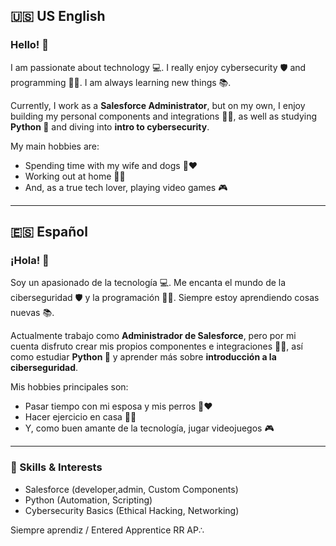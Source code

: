
## 🇺🇸 US English

### Hello! 👋  

I am passionate about technology 💻. I really enjoy cybersecurity 🛡️ and programming 👨‍💻. I am always learning new things 📚.  

Currently, I work as a **Salesforce Administrator**, but on my own, I enjoy building my personal components and integrations 🔧✨, as well as studying **Python 🐍** and diving into **intro to cybersecurity**.  

My main hobbies are:  
- Spending time with my wife and dogs 🐶❤️  
- Working out at home 🏋️‍♂️  
- And, as a true tech lover, playing video games 🎮

---

## 🇪🇸 Español

### ¡Hola! 👋  

Soy un apasionado de la tecnología 💻. Me encanta el mundo de la ciberseguridad 🛡️ y la programación 👨‍💻. Siempre estoy aprendiendo cosas nuevas 📚.  

Actualmente trabajo como **Administrador de Salesforce**, pero por mi cuenta disfruto crear mis propios componentes e integraciones 🔧✨, así como estudiar **Python 🐍** y aprender más sobre **introducción a la ciberseguridad**.  

Mis hobbies principales son:  
- Pasar tiempo con mi esposa y mis perros 🐶❤️  
- Hacer ejercicio en casa 🏋️‍♂️  
- Y, como buen amante de la tecnología, jugar videojuegos 🎮  

---

### 🚀 Skills & Interests
- Salesforce (developer,admin, Custom Components)
- Python (Automation, Scripting)
- Cybersecurity Basics (Ethical Hacking, Networking)

Siempre aprendiz / Entered Apprentice
RR AP∴
